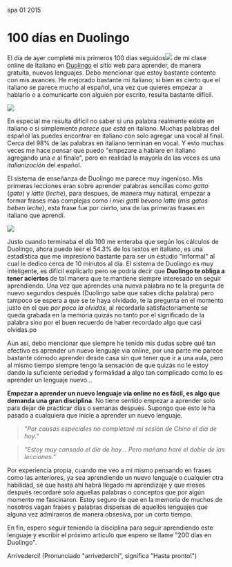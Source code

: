 <permalink>spa</permalink>
<month>01</month>
<year>2015</year>

# 100 días en Duolingo

El día de ayer completé mis primeros <a class='mintip'>100 dias seguidos<span><img src='../articles/images/100-days-flame.png'/></span></a> de mi clase online de Italiano en [Duolingo](http://www.duolingo.com/) el sitio web para aprender, de manera gratuita, nuevos lenguajes. Debo mencionar que estoy bastante contento con mis avances. He mejorado bastante mi italiano; si bien es cierto que el italiano se parece mucho al español, una vez que quieres empezar a hablarlo o a comunicarte con alguien por escrito, resulta bastante difícil.

![](../articles/images/duo-free.png)

En especial me resulta difícil no saber si una palabra realmente existe en italiano o si simplemente *parece que está* en italiano. Muchas palabras del español las puedes encontrar en italiano con solo agregar una vocal al final. Cerca del 98% de las palabras en italiano terminan en vocal. Y esto muchas veces me hace pensar que puedo "empezare a hablare en italiano agregando una *e* al finale", pero en realidad la mayoría de las veces es una *italianización* del español.

El sistema de enseñanza de Duolingo me parece muy ingenioso. Mis primeras lecciones eran sobre aprender palabras sencillas como *gatto* (*gato*) y *latte* (*leche*), para despues, de manera muy natural, empezar a formar frases más complejas como *i miei gatti bevono latte* (*mis gatos beben leche*), esta frase fue por cierto, una de las primeras frases en italiano que aprendí.

![](../articles/images/duo-read-per.png)

Justo cuando terminaba el día 100 me enteraba que según los cálculos de Duolingo, ahora puedo leer el 54.3% de los textos en italiano, es una estadística que me impresionó bastante para ser un estudio "informal" al cual le dedico cerca de 10 minutos al día. El sistema de Duolingo es muy inteligente, es difícil explicarlo pero se podría decir que **Duolingo te obliga a tener aciertos** de tal manera que te mantiene siempre interesado en seguir aprendiendo. Una vez que aprendes una nueva palabra no te la pregunta de nuevo segundos después (Duolingo sabe que sabes dicha palabra) pero tampoco se espera a que se te haya olvidado, te la pregunta en el momento justo en el que *por poco la olvidas*, al recordarla satisfactoriamente se queda grabada en la memoria quizás no tanto por el significado de la palabra sino por el buen recuerdo de haber recordado algo que casi olvidas.po

Aun así, debo mencionar que siempre he tenido mis dudas sobre qué tan efectivo es aprender un nuevo lenguaje vía online, por una parte me parece bastante cómodo aprender desde casa sin que tener que ir a una aula, pero al mismo tiempo siempre tengo la sensación de que quizás no le estoy dando la suficiente seriedad y formalidad a algo tan complicado como lo es aprender un lenguaje nuevo...

**Empezar a aprender un nuevo lenguaje vía online no es fácil, es algo que demanda una gran disciplina**. No tiene sentido empezar a aprender solo para dejar de practicar días o semanas después. Supongo que esto le ha pasado a cualquiera que inicie a aprender un nuevo lenguaje.

> *"Por causas especiales no completaré mi sesión de Chino el día de hoy."*


> *"Estoy muy cansado el día de hoy... Pero mañana haré el doble de las lecciones."*

Por experiencia propia, cuando me veo a mi mismo pensando en frases como las anteriores, ya sea aprendiendo un nuevo lenguaje o cualquier otra habilidad, sé que hasta ahí habrá llegado mi aprendizaje y que meses después recordaré solo aquellas palabras o conceptos que por algún momento me fascinaron. Estoy seguro de que en la memoria de muchos de nosotros vagan frases y palabras dispersas de aquellos lenguajes que alguna vez admiramos de manera obsesiva, por un corto tiempo.

En fin, espero seguir teniendo la disciplina para seguir aprendiendo este lenguaje y escribir el próximo artículo que espero se llame "200 días en Duolingo".

Arrivederci! (Pronunciado "arrivederchi", significa "Hasta pronto!")
